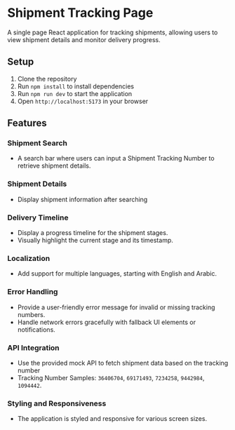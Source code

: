 # Shipment Tracking Page

A single page React application for tracking shipments, allowing users to view shipment details and monitor delivery progress.

## Setup
1. Clone the repository
2. Run `npm install` to install dependencies
3. Run `npm run dev` to start the application
4. Open `http://localhost:5173` in your browser

## Features

### Shipment Search
- A search bar where users can input a Shipment Tracking Number to retrieve shipment details.

### Shipment Details
- Display shipment information after searching

### Delivery Timeline
- Display a progress timeline for the shipment stages.
- Visually highlight the current stage and its timestamp.

### Localization
- Add support for multiple languages, starting with English and Arabic.

### Error Handling
- Provide a user-friendly error message for invalid or missing tracking numbers.
- Handle network errors gracefully with fallback UI elements or notifications.

### API Integration
- Use the provided mock API to fetch shipment data based on the tracking number
- Tracking Number Samples: `36406704`, `69171493`, `7234258`, `9442984`, `1094442`.

### Styling and Responsiveness
- The application is styled and responsive for various screen sizes.

